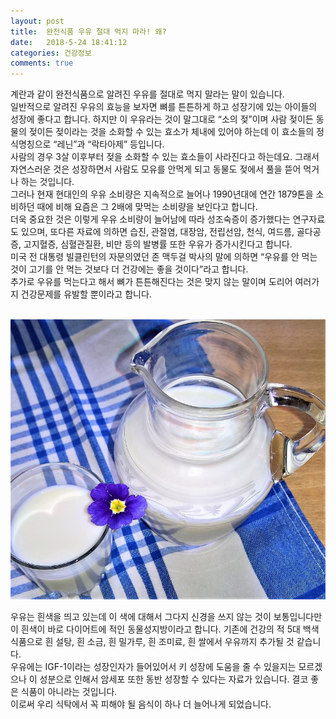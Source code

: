 ```yaml
---
layout: post
title:  완전식품 우유 절대 먹지 마라! 왜?
date:   2018-5-24 18:41:12
categories: 건강정보
comments: true
---
```





계란과 같이 완전식품으로 알려진 우유를 절대로 먹지 말라는 말이 있습니다.<br>일반적으로 알려진 우유의 효능을 보자면 뼈를 튼튼하게 하고 성장기에 있는 아이들의 성장에 좋다고 합니다. 하지만 이 우유라는 것이 말그대로 “소의 젖”이며 사람 젖이든 동물의 젖이든 젖이라는 것을 소화할 수 있는 효소가 체내에 있어야 하는데 이 효소들의 정식명칭으로 “레닌”과 “락타아제” 등입니다.<br>사람의 경우 3살 이후부터 젖을 소화할 수 있는 효소들이 사라진다고 하는데요. 그래서 자연스러운 것은 성장하면서 사람도 모유를 안먹게 되고 동물도 젖에서 풀을 뜯어 먹거나 하는 것입니다.<br>그러나 현재 현대인의 우유 소비량은 지속적으로 늘어나 1990년대에 연간 1879톤을 소비하던 때에 비해 요즘은 그 2배에 맞먹는 소비량을 보인다고 합니다.<br>더욱 중요한 것은 이렇게 우유 소비량이 늘어남에 따라 성조숙증이 증가했다는 연구자료도 있으며, 또다른 자료에 의하면 습진, 관절염, 대장암, 전립선암, 천식, 여드름, 골다공증, 고지혈증, 심혈관질환, 비만 등의 발병률 또한 우유가 증가시킨다고 합니다.<br>미국 전 대통령 빌클린턴의 자문의였던 존 맥두걸 박사의 말에 의하면 “우유를 안 먹는 것이 고기를 안 먹는 것보다 더 건강에는 좋을 것이다”라고 합니다.<br>추가로 우유를 먹는다고 해서 뼈가 튼튼해진다는 것은 맞지 않는 말이며 도리어 여러가지 건강문제를 유발할 뿐이라고 합니다.



<br><img class="image" src="/images/rtjrtjfhfg.jpg" alt=""/>

우유는 흰색을 띄고 있는데 이 색에 대해서 그다지 신경을 쓰지 않는 것이 보통입니다만 이 흰색이 바로 다이어트에 적인 동물성지방이라고 합니다. 기존에 건강의 적 5대 백색식품으로&nbsp;흰 설탕, 흰 소금, 흰 밀가루, 흰 조미료, 흰 쌀에서 우유까지 추가될 것 같습니다.<br>우유에는 IGF-1이라는 성장인자가 들어있어서 키 성장에 도움을 줄 수 있을지는 모르겠으나 이 성분으로 인해서 암세포 또한 동반 성장할 수 있다는 자료가 있습니다. 결코 좋은 식품이 아니라는 것입니다.<br>이로써 우리 식탁에서 꼭 피해야 될 음식이 하나 더 늘어나게 되었습니다.